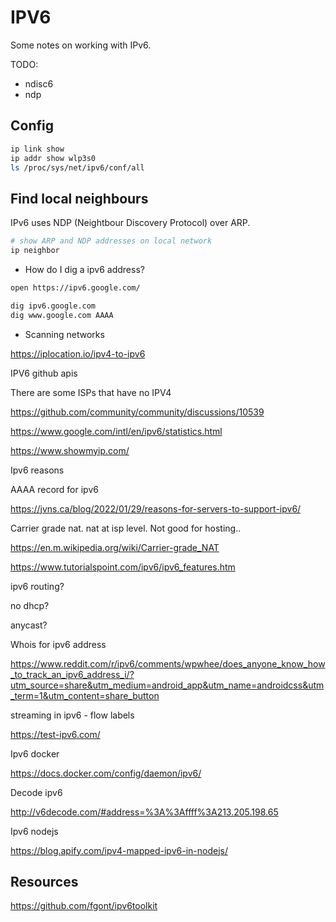 # IPV6

Some notes on working with IPv6.  

TODO:

* ndisc6
* ndp

## Config

```sh
ip link show 
ip addr show wlp3s0 
ls /proc/sys/net/ipv6/conf/all 
```

## Find local neighbours

IPv6 uses NDP (Neightbour Discovery Protocol) over ARP.  

```sh
# show ARP and NDP addresses on local network
ip neighbor
```



* How do I dig a ipv6 address?

```sh
open https://ipv6.google.com/

dig ipv6.google.com
dig www.google.com AAAA
```

* Scanning networks

https://iplocation.io/ipv4-to-ipv6


IPV6 github apis 

There are some ISPs that have no IPV4  

 

https://github.com/community/community/discussions/10539 

 

https://www.google.com/intl/en/ipv6/statistics.html 

 

https://www.showmyip.com/ 

 

Ipv6 reasons  

AAAA record for ipv6 

https://jvns.ca/blog/2022/01/29/reasons-for-servers-to-support-ipv6/ 

 

Carrier grade nat. nat at isp level.  Not good for hosting.. 

https://en.m.wikipedia.org/wiki/Carrier-grade_NAT 

 

https://www.tutorialspoint.com/ipv6/ipv6_features.htm 

ipv6 routing? 

no dhcp? 

anycast? 

 

Whois for ipv6 address 

https://www.reddit.com/r/ipv6/comments/wpwhee/does_anyone_know_how_to_track_an_ipv6_address_i/?utm_source=share&utm_medium=android_app&utm_name=androidcss&utm_term=1&utm_content=share_button 

 

streaming in ipv6 - flow labels 

 

 

https://test-ipv6.com/ 

 

Ipv6 docker 

https://docs.docker.com/config/daemon/ipv6/ 

 

Decode ipv6 

http://v6decode.com/#address=%3A%3Affff%3A213.205.198.65 

 

Ipv6 nodejs 

https://blog.apify.com/ipv4-mapped-ipv6-in-nodejs/ 

 
## Resources

https://github.com/fgont/ipv6toolkit
